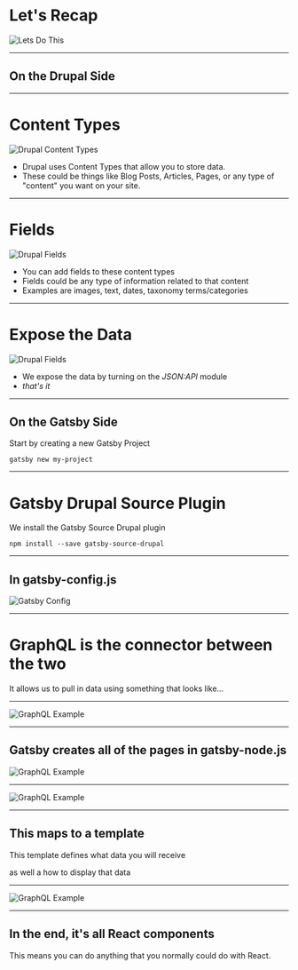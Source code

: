 # Let's Recap

![Lets Do This](./04-knowledge.jpg)

___

## On the Drupal Side

___

# Content Types

<div class="image-slide">

![Drupal Content Types](./04-content-types.png)

- Drupal uses Content Types that allow you to store data.
- These could be things like Blog Posts, Articles, Pages, or any type of "content" you want on your site.

</div>

___

# Fields

<div class="image-slide">

![Drupal Fields](./04-fields.png)

- You can add fields to these content types
- Fields could be any type of information related to that content
- Examples are images, text, dates, taxonomy terms/categories

</div>

___

# Expose the Data

<div class="image-slide">

![Drupal Fields](./04-jsonapi.png)

- We expose the data by turning on the *JSON:API* module
- <cite>that's it</cite>

___

## On the Gatsby Side

Start by creating a new Gatsby Project

```
gatsby new my-project
```

___

# Gatsby Drupal Source Plugin

We install the Gatsby Source Drupal plugin

```
npm install --save gatsby-source-drupal
```

___

## In gatsby-config.js

![Gatsby Config](./04-gatsby-config1.png)

___

# GraphQL is the connector between the two

It allows us to pull in data using something that looks like...

___

![GraphQL Example](./04-teaser.png)

___

## Gatsby creates all of the pages in gatsby-node.js

![GraphQL Example](./04-create.png)

___

![GraphQL Example](./04-create2.png)

___

## This maps to a template

This template defines what data you will receive

as well a how to display that data

___

![GraphQL Example](./04-articletemplate.png)

___

## In the end, it's all React components

This means you can do anything that you normally could do with React.
